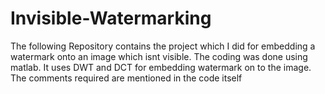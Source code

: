 # Invisible-Watermarking
The following Repository contains the project which I did for embedding a watermark onto an image which isnt visible.
The coding was done using matlab.
It uses DWT and DCT for embedding watermark on to the image.
The comments required are mentioned in the code itself
